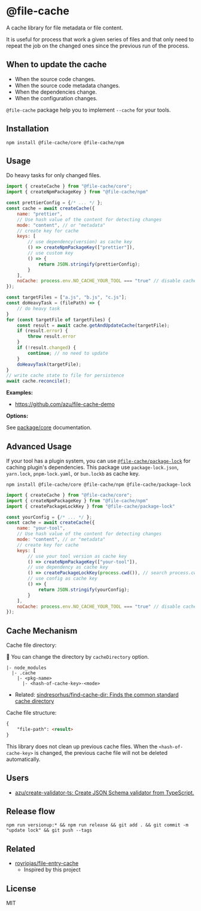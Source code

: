 # @file-cache

A cache library for file metadata or file content.

It is useful for process that work a given series of files and that only need to repeat the job on the changed ones
since the previous run of the process.

## When to update the cache

- When the source code changes.
- When the source code metadata changes.
- When the dependencies change.
- When the configuration changes.

`@file-cache` package help you to implement `--cache` for your tools.

## Installation

```
npm install @file-cache/core @file-cache/npm
```

## Usage

Do heavy tasks for only changed files.

```js
import { createCache } from "@file-cache/core";
import { createNpmPackageKey } from "@file-cache/npm"

const prettierConfig = {/* ... */ };
const cache = await createCache({
    name: "prettier",
    // Use hash value of the content for detecting changes 
    mode: "content", // or "metadata"
    // create key for cache
    keys: [
        // use dependency(version) as cache key
        () => createNpmPackageKey(["prettier"]),
        // use custom key
        () => {
            return JSON.stringify(prettierConfig);
        }
    ],
    noCache: process.env.NO_CACHE_YOUR_TOOL === "true" // disable cache by the flag
});

const targetFiles = ["a.js", "b.js", "c.js"];
const doHeavyTask = (filePath) => {
    // do heavy task
}
for (const targetFile of targetFiles) {
    const result = await cache.getAndUpdateCache(targetFile);
    if (result.error) {
        throw result.error
    }
    if (!result.changed) {
        continue; // no need to update
    }
    doHeavyTask(targetFile);
}
// write cache state to file for persistence
await cache.reconcile();
```

**Examples:**

- https://github.com/azu/file-cache-demo

**Options:**

See [package/core](packages/core) documentation.

## Advanced Usage

If your tool has a plugin system, you can use [`@file-cache/package-lock`](./packages/package-lock) for caching plugin's dependencies.
This package use `package-lock.json`, `yarn.lock`, `pnpm-lock.yaml`, or `bun.lockb` as cache key.

```
npm install @file-cache/core @file-cache/npm @file-cache/package-lock
```

```js
import { createCache } from "@file-cache/core";
import { createNpmPackageKey } from "@file-cache/npm"
import { createPackageLockKey } from "@file-cache/package-lock"

const yourConfig = {/* ... */ };
const cache = await createCache({
    name: "your-tool",
    // Use hash value of the content for detecting changes 
    mode: "content", // or "metadata"
    // create key for cache
    keys: [
        // use your tool version as cache key
        () => createNpmPackageKey(["your-tool"]),
        // use dependency as cache key
        () => createPackageLockKey(process.cwd()), // search process.cwd()/package-lock.json
        // use config as cache key
        () => {
            return JSON.stringify(yourConfig);
        }
    ],
    noCache: process.env.NO_CACHE_YOUR_TOOL === "true" // disable cache by the flag
});
```

## Cache Mechanism

Cache file directory:

:memo: You can change the directory by `cacheDirectory` option.

```
|- node_modules
  |- .cache
    |- <pkg-name>
      |- <hash-of-cache-key>-<mode>
```

- Related: [sindresorhus/find-cache-dir: Finds the common standard cache directory](https://github.com/sindresorhus/find-cache-dir)

Cache file structure:

```markdown
{
    "file-path": <result>
}
```

This library does not clean up previous cache files.
When the `<hash-of-cache-key>` is changed, the previous cache file will not be deleted automatically.

## Users

- [azu/create-validator-ts: Create JSON Schema validator from TypeScript.](https://github.com/azu/create-validator-ts)

## Release flow

    npm run versionup:* && npm run release && git add . && git commit -m "update lock" && git push --tags

## Related

- [royriojas/file-entry-cache](https://github.com/royriojas/file-entry-cache)
    - Inspired by this project

## License

MIT
